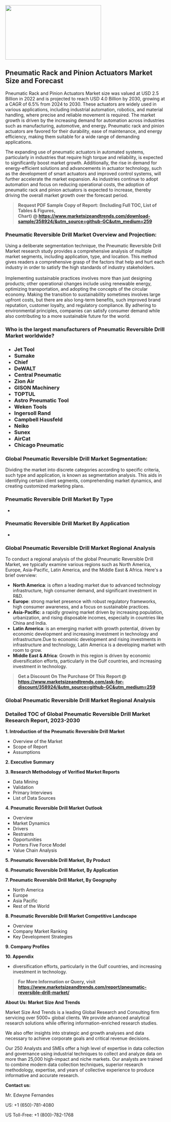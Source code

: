 <p><img class="alignnone size-medium wp-image-20088" src="https://ffe5etoiles.com/wp-content/uploads/2024/12/MST1-300x171.png" alt="" width="300" height="171" /></p><h2>Pneumatic Rack and Pinion Actuators Market Size and Forecast</h2><p>Pneumatic Rack and Pinion Actuators Market size was valued at USD 2.5 Billion in 2022 and is projected to reach USD 4.0 Billion by 2030, growing at a CAGR of 6.5% from 2024 to 2030. These actuators are widely used in various applications, including industrial automation, robotics, and material handling, where precise and reliable movement is required. The market growth is driven by the increasing demand for automation across industries such as manufacturing, automotive, and energy. Pneumatic rack and pinion actuators are favored for their durability, ease of maintenance, and energy efficiency, making them suitable for a wide range of demanding applications.</p><p>The expanding use of pneumatic actuators in automated systems, particularly in industries that require high torque and reliability, is expected to significantly boost market growth. Additionally, the rise in demand for energy-efficient solutions and advancements in actuator technology, such as the development of smart actuators and improved control systems, will further accelerate the market expansion. As industries continue to adopt automation and focus on reducing operational costs, the adoption of pneumatic rack and pinion actuators is expected to increase, thereby driving the overall market growth over the forecast period.</p></p><blockquote id="" class=""><strong>Request PDF Sample Copy of Report: (Including Full TOC, List of Tables &amp; Figures, Chart)&nbsp;@&nbsp;<strong><a href="https://www.marketsizeandtrends.com/download-sample/358924/&utm_source=github-GC&utm_medium=259" target="_blank">https://www.marketsizeandtrends.com/download-sample/358924/&utm_source=github-GC&utm_medium=259</a></strong></strong></blockquote><h3 id="" class="">Pneumatic Reversible Drill Market&nbsp;Overview and Projection:</h3><p id="" class="">Using a deliberate segmentation technique, the Pneumatic Reversible Drill Market research study provides a comprehensive analysis of multiple market segments, including application, type, and location. This method gives readers a comprehensive grasp of the factors that help and hurt each industry in order to satisfy the high standards of industry stakeholders. <br /> <br />Implementing sustainable practices involves more than just designing products; other operational changes include using renewable energy, optimizing transportation, and adopting the concepts of the circular economy. Making the transition to sustainability sometimes involves large upfront costs, but there are also long-term benefits, such improved brand reputation, customer loyalty, and regulatory compliance. By adhering to environmental principles, companies can satisfy consumer demand while also contributing to a more sustainable future for the world.</p><h3 id="" class="">Who is the largest manufacturers of&nbsp;Pneumatic Reversible Drill Market worldwide?</h3><h3 class=""><p><ul><li>Jet Tool </li><li> Sumake </li><li> Chief </li><li> DeWALT </li><li> Central Pneumatic </li><li> Zion Air </li><li> GISON Machinery </li><li> TOPTUL </li><li> Astro Pneumatic Tool </li><li> Weken Tools </li><li> Ingersoll Rand </li><li> Campbell Hausfeld </li><li> Neiko </li><li> Sunex </li><li> AirCat </li><li> Chicago Pneumatic</li></ul></p></h3><h3 id="" class="">Global&nbsp;Pneumatic Reversible Drill Market Segmentation:</h3><p id="" class="">Dividing the market into discrete categories according to specific criteria, such type and application, is known as segmentation analysis. This aids in identifying certain client segments, comprehending market dynamics, and creating customized marketing plans.</p><h3 id="" class="">Pneumatic Reversible Drill Market&nbsp;By Type</h3><p><p><ul><li></li></ul></p></p><h3 id="" class="">Pneumatic Reversible Drill Market&nbsp;By Application</h3><p class=""><p><ul><li></li></ul></p></p><h3 id="" class="">Global Pneumatic Reversible Drill Market Regional Analysis</h3><p id="" class="">To conduct a regional analysis of the global Pneumatic Reversible Drill Market, we typically examine various regions such as North America, Europe, Asia-Pacific, Latin America, and the Middle East &amp; Africa. Here's a brief overview:</p><ul><li><strong>North America</strong>: is often a leading market due to advanced technology infrastructure, high consumer demand, and significant investment in R&amp;D.</li><li><strong>Europe</strong>: strong market presence with robust regulatory frameworks, high consumer awareness, and a focus on sustainable practices.</li><li><strong>Asia-Pacific</strong>: a rapidly growing market driven by increasing population, urbanization, and rising disposable incomes, especially in countries like China and India.</li><li><strong>Latin America</strong>: is an emerging market with growth potential, driven by economic development and increasing investment in technology and infrastructure.Due to economic development and rising investments in infrastructure and technology, Latin America is a developing market with room to grow.</li><li><strong>Middle East &amp; Africa</strong>: Growth in this region is driven by economic diversification efforts, particularly in the Gulf countries, and increasing investment in technology.</li></ul><blockquote id="" class=""><strong>Get a Discount On The Purchase Of This Report @ <strong><a href="https://www.marketsizeandtrends.com/ask-for-discount/358924/&utm_source=github-GC&utm_medium=259" target="_blank">https://www.marketsizeandtrends.com/ask-for-discount/358924/&utm_source=github-GC&utm_medium=259</a></strong></strong></blockquote><h3 id="" class="">Global Pneumatic Reversible Drill Market Regional Analysis</h3><h3 id="" class="">Detailed TOC of Global Pneumatic Reversible Drill Market Research Report, 2023-2030</h3><p id="" class=""><strong>1. Introduction of the Pneumatic Reversible Drill Market</strong></p><ul><li>Overview of the Market</li><li>Scope of Report</li><li>Assumptions</li></ul><p id="" class=""><strong>2. Executive Summary</strong></p><p id="" class=""><strong>3. Research Methodology of Verified Market Reports</strong></p><ul><li>Data Mining</li><li>Validation</li><li>Primary Interviews</li><li>List of Data Sources</li></ul><p id="" class=""><strong>4. Pneumatic Reversible Drill Market Outlook</strong></p><ul><li>Overview</li><li>Market Dynamics</li><li>Drivers</li><li>Restraints</li><li>Opportunities</li><li>Porters Five Force Model</li><li>Value Chain Analysis</li></ul><p id="" class=""><strong>5. Pneumatic Reversible Drill Market, By Product</strong></p><p id="" class=""><strong>6. Pneumatic Reversible Drill Market, By Application</strong></p><p id="" class=""><strong>7. Pneumatic Reversible Drill Market, By Geography</strong></p><ul><li>North America</li><li>Europe</li><li>Asia Pacific</li><li>Rest of the World</li></ul><p id="" class=""><strong>8. Pneumatic Reversible Drill Market Competitive Landscape</strong></p><ul><li>Overview</li><li>Company Market Ranking</li><li>Key Development Strategies</li></ul><p id="" class=""><strong>9. Company Profiles</strong></p><p id="" class=""><strong>10. Appendix</strong></p><ul><li>diversification efforts, particularly in the Gulf countries, and increasing investment in technology.</li></ul><blockquote id="" class=""><strong>For More Information or Query, visit <strong><strong><a href="https://www.marketsizeandtrends.com/report/pneumatic-reversible-drill-market/" target="_blank">https://www.marketsizeandtrends.com/report/pneumatic-reversible-drill-market/</a></strong></strong></strong></blockquote><p id="" class=""><strong>About Us: Market Size And Trends</strong></p><p id="" class="">Market Size And Trends is a leading Global Research and Consulting firm servicing over 5000+ global clients. We provide advanced analytical research solutions while offering information-enriched research studies.</p><p id="" class="">We also offer insights into strategic and growth analyses and data necessary to achieve corporate goals and critical revenue decisions.</p><p id="" class="">Our 250 Analysts and SMEs offer a high level of expertise in data collection and governance using industrial techniques to collect and analyze data on more than 25,000 high-impact and niche markets. Our analysts are trained to combine modern data collection techniques, superior research methodology, expertise, and years of collective experience to produce informative and accurate research.</p><p id="" class=""><strong>Contact us:</strong></p><p id="" class="">Mr. Edwyne Fernandes</p><p id="" class="">US: +1 (650)-781-4080</p><p id="" class="">US Toll-Free: +1 (800)-782-1768</p>

